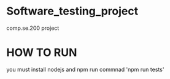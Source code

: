 
# Software_testing_project
comp.se.200 project


# HOW TO RUN

you must install nodejs and npm
run commnad
'npm run tests'